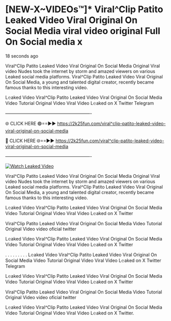 # [NEW-X~VIDEOs™]* Viral^Clip Patito Leaked Video Viral Original On Social Media viral video original Full On Social media x

18 seconds ago

Viral^Clip Patito Leaked Video Viral Original On Social Media Original Viral video Nudes took the internet by storm and amazed viewers on various Leaked social media platforms. Viral^Clip Patito Leaked Video Viral Original On Social Media, a young and talented digital creator, recently became famous thanks to this interesting video.

L𝚎aked Video Viral^Clip Patito Leaked Video Viral Original On Social Media Video Tutorial Original Video Viral Video L𝚎aked on X Twitter Telegram

———————————————————-

🌐 CLICK HERE 🟢==►► https://2k25fun.com/viral^clip-patito-leaked-video-viral-original-on-social-media

🔴 CLICK HERE 🌐==►► https://2k25fun.com/viral^clip-patito-leaked-video-viral-original-on-social-media

———————————————————-

[![Watch Leaked Video](https://miro.medium.com/v2/resize:fit:828/format:webp/1*cilzJN44JGOrTw9NJCrNHA.gif "Watch Leaked Video")](https://2k25fun.com/viral^clip-patito-leaked-video-viral-original-on-social-media)

Viral^Clip Patito Leaked Video Viral Original On Social Media Original Viral video Nudes took the internet by storm and amazed viewers on various Leaked social media platforms. Viral^Clip Patito Leaked Video Viral Original On Social Media, a young and talented digital creator, recently became famous thanks to this interesting video.

L𝚎aked Video Viral^Clip Patito Leaked Video Viral Original On Social Media Video Tutorial Original Video Viral Video L𝚎aked on X Twitter

Viral^Clip Patito Leaked Video Viral Original On Social Media Video Tutorial Original Video video oficial twitter

L𝚎aked Video Viral^Clip Patito Leaked Video Viral Original On Social Media Video Tutorial Original Video Viral Video L𝚎aked on X Twitter

. . . . . . . . . L𝚎aked Video Viral^Clip Patito Leaked Video Viral Original On Social Media Video Tutorial Original Video Viral Video L𝚎aked on X Twitter Telegram

L𝚎aked Video Viral^Clip Patito Leaked Video Viral Original On Social Media Video Tutorial Original Video Viral Video L𝚎aked on X Twitter

Viral^Clip Patito Leaked Video Viral Original On Social Media Video Tutorial Original Video video oficial twitter

L𝚎aked Video Viral^Clip Patito Leaked Video Viral Original On Social Media Video Tutorial Original Video Viral Video L𝚎aked on X Twitter.